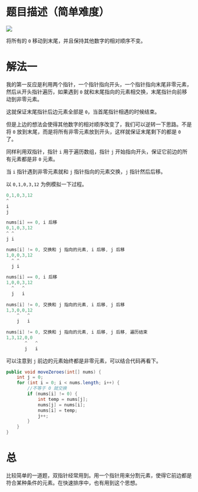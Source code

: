 # 题目描述（简单难度）

![](https://windliang.oss-cn-beijing.aliyuncs.com/283.jpg)

将所有的 `0` 移动到末尾，并且保持其他数字的相对顺序不变。

# 解法一

我的第一反应是利用两个指针，一个指针指向开头，一个指针指向末尾非零元素，然后从开头指针遍历，如果遇到 `0` 就和末尾指向的元素相交换，末尾指针向前移动到非零元素。

这就保证末尾指针后边元素全部是 `0`，当首尾指针相遇的时候结束。

但是上边的想法会使得其他数字的相对顺序改变了，我们可以逆转一下思路。不是将 `0` 放到末尾，而是将所有非零元素放到开头，这样就保证末尾剩下的都是 `0` 了。

同样利用双指针，指针 `i` 用于遍历数组，指针 `j` 开始指向开头，保证它前边的所有元素都是非 `0` 元素。

当 `i` 指针遇到非零元素就和 `j` 指针指向的元素交换，`j` 指针然后后移。

以 `0,1,0,3,12` 为例模拟一下过程。

```java
0,1,0,3,12
^
i
j

nums[i] == 0, i 后移
0,1,0,3,12
^ ^
j i

nums[i] != 0, 交换和 j 指向的元素, i 后移, j 后移
1,0,0,3,12
  ^ ^
  j i
  
nums[i] == 0, i 后移
1,0,0,3,12
  ^   ^
  j   i
  
nums[i] != 0, 交换和 j 指向的元素, i 后移, j 后移
1,3,0,0,12
    ^   ^
    j   i
    
nums[i] != 0, 交换和 j 指向的元素, i 后移, j 后移, 遍历结束
1,3,12,0,0
       ^   ^
       j   i
```

可以注意到 `j` 前边的元素始终都是非零元素，可以结合代码再看下。

```java
public void moveZeroes(int[] nums) {
    int j = 0;
    for (int i = 0; i < nums.length; i++) {
        //不等于 0 就交换
        if (nums[i] != 0) {
            int temp = nums[j];
            nums[j] = nums[i];
            nums[i] = temp;
            j++;
        }
    }
}
```

# 总

比较简单的一道题，双指针经常用到。用一个指针用来分割元素，使得它前边都是符合某种条件的元素。在快速排序中，也有用到这个思想。